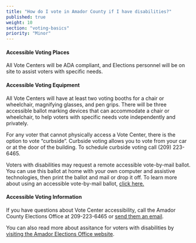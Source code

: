 ```yaml
---
title: "How do I vote in Amador County if I have disabilities?"
published: true
weight: 10
section: "voting-basics"
priority: "Minor"
---
```


#### Accessible Voting Places    

All Vote Centers will be ADA compliant, and Elections personnel will be on site to assist voters with specific needs.  

#### Accessible Voting Equipment    

All Vote Centers will have at least two voting booths for a chair or wheelchair, magnifying glasses, and pen grips. There will be three accessible ballot marking devices that can accommodate a chair or wheelchair, to help voters with specific needs vote independently and privately.  

For any voter that cannot physically access a Vote Center, there is the option to vote “curbside”. Curbside voting allows you to vote from your car or at the door of the building. To schedule curbside voting call (209) 223-6465.

Voters with disabilities may request a remote accessible vote-by-mail ballot. You can use this ballot at home with your own computer and assistive technologies, then print the ballot and mail or drop it off. To learn more about using an accessible vote-by-mail ballot, [click here.](https://www.amadorgov.org/government/elections/how-to-vote) 

#### Accessible Voting Information  

If you have questions about Vote Center accessibility, call the Amador County Elections Office at 209-223-6465 or [send them an email](mailto:elections@amadorgov.org).

You can also read more about assitance for voters with disabilities by [visiting the Amador Elections Office website](https://www.amadorgov.org/government/elections/accessible-voting).